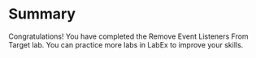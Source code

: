 # Summary

Congratulations! You have completed the Remove Event Listeners From Target lab. You can practice more labs in LabEx to improve your skills.
